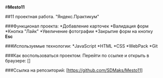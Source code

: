 #**Mesto11**

##11 проектная работа. "Яндекс.Практикум"

###Функционал проекта:
*Добавление карточек
*Валидация форм
*Кнопка "Лайк"
*Увеличение фотографии
*Закрытие форм на кнопку **Esc**

###Используемые технологии:
*JavaScript
*HTML
*CSS
*WebPack
*Git

###Как воспользоваться проектом:
Перейти по ссылке и открыть в браузере: []

###Ссылка на репозиторий:
[https://github.com/SDMaks/Mesto11]



